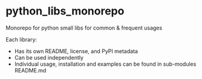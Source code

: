 # python_libs_monorepo
Monorepo for python small libs for common &amp; frequent usages

Each library:
- Has its own README, license, and PyPI metadata
- Can be used independently
- Individual usage, installation and examples can be found in sub-modules README.md


